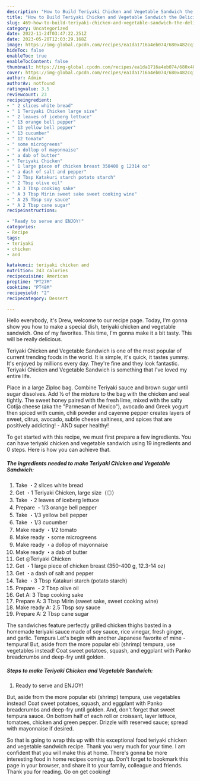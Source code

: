 ```yaml
---
description: "How to Build Teriyaki Chicken and Vegetable Sandwich the Delicious}"
title: "How to Build Teriyaki Chicken and Vegetable Sandwich the Delicious}"
slug: 469-how-to-build-teriyaki-chicken-and-vegetable-sandwich-the-delicious
category: Uncategorized
date: 2022-11-24T03:47:22.251Z
date: 2023-05-20T12:03:29.168Z
image: https://img-global.cpcdn.com/recipes/ea1da1716a4eb074/680x482cq70/teriyaki-chicken-and-vegetable-sandwich-recipe-main-photo.jpg
hideToc: false
enableToc: true
enableTocContent: false
thumbnail: https://img-global.cpcdn.com/recipes/ea1da1716a4eb074/680x482cq70/teriyaki-chicken-and-vegetable-sandwich-recipe-main-photo.jpg
cover: https://img-global.cpcdn.com/recipes/ea1da1716a4eb074/680x482cq70/teriyaki-chicken-and-vegetable-sandwich-recipe-main-photo.jpg
author: Admin
authorAv: notfound
ratingvalue: 3.5
reviewcount: 23
recipeingredient:
- " 2 slices white bread"
- " 1 Teriyaki Chicken large size"
- " 2 leaves of iceberg lettuce"
- " 13 orange bell pepper"
- " 13 yellow bell pepper"
- " 13 cucumber"
- " 12 tomato"
- " some microgreens"
- " a dollop of mayonnaise"
- " a dab of butter"
- " Teriyaki Chicken"
- " 1 large piece of chicken breast 350400 g 12314 oz"
- " a dash of salt and pepper"
- " 3 Tbsp Katakuri starch potato starch"
- " 2 Tbsp olive oil"
- " A 3 Tbsp cooking sake"
- " A 3 Tbsp Mirin sweet sake sweet cooking wine"
- " A 25 Tbsp soy sauce"
- " A 2 Tbsp cane sugar"
recipeinstructions:

- "Ready to serve and ENJOY!"
categories:
- Recipe
tags:
- teriyaki
- chicken
- and

katakunci: teriyaki chicken and 
nutrition: 243 calories
recipecuisine: American
preptime: "PT27M"
cooktime: "PT48M"
recipeyield: "2"
recipecategory: Dessert

---
```



Hello everybody, it's Drew, welcome to our recipe page. Today, I'm gonna show you how to make a special dish, teriyaki chicken and vegetable sandwich. One of my favorites. This time, I'm gonna make it a bit tasty. This will be really delicious.

Teriyaki Chicken and Vegetable Sandwich is one of the most popular of current trending foods in the world. It is simple, it's quick, it tastes yummy. It's enjoyed by millions every day. They're fine and they look fantastic. Teriyaki Chicken and Vegetable Sandwich is something that I've loved my entire life.

Place in a large Ziploc bag. Combine Teriyaki sauce and brown sugar until sugar dissolves. Add ½ of the mixture to the bag with the chicken and seal tightly. The sweet honey paired with the fresh lime, mixed with the salty Cotija cheese (aka the &#34;Parmesan of Mexico&#34;), avocado and Greek yogurt then spiced with cumin, chili powder and cayenne pepper creates layers of sweet, citrus, avocado, subtle cheese saltiness, and spices that are positively addicting! - AND super healthy!


To get started with this recipe, we must first prepare a few ingredients. You can have teriyaki chicken and vegetable sandwich using 19 ingredients and 0 steps. Here is how you can achieve that.

<!--inarticleads1-->

##### The ingredients needed to make Teriyaki Chicken and Vegetable Sandwich:

1. Take  ・2 slices white bread
1. Get  ・1 Teriyaki Chicken, large size（◎）
1. Take  ・2 leaves of iceberg lettuce
1. Prepare  ・1/3 orange bell pepper
1. Take  ・1/3 yellow bell pepper
1. Take  ・1/3 cucumber
1. Make ready  ・1/2 tomato
1. Make ready  ・some microgreens
1. Make ready  ・a dollop of mayonnaise
1. Make ready  ・a dab of butter
1. Get  ◎Teriyaki Chicken
1. Get  ・1 large piece of chicken breast (350-400 g, 12.3-14 oz)
1. Get  ・a dash of salt and pepper
1. Take  ・3 Tbsp Katakuri starch (potato starch)
1. Prepare  ・2 Tbsp olive oil
1. Get  A: 3 Tbsp cooking sake
1. Prepare  A: 3 Tbsp Mirin (sweet sake, sweet cooking wine)
1. Make ready  A: 2.5 Tbsp soy sauce
1. Prepare  A: 2 Tbsp cane sugar


The sandwiches feature perfectly grilled chicken thighs basted in a homemade teriyaki sauce made of soy sauce, rice vinegar, fresh ginger, and garlic. Tempura Let&#39;s begin with another Japanese favorite of mine - tempura! But, aside from the more popular ebi (shrimp) tempura, use vegetables instead! Coat sweet potatoes, squash, and eggplant with Panko breadcrumbs and deep-fry until golden. 

<!--inarticleads2-->

##### Steps to make Teriyaki Chicken and Vegetable Sandwich:


1. Ready to serve and ENJOY!

But, aside from the more popular ebi (shrimp) tempura, use vegetables instead! Coat sweet potatoes, squash, and eggplant with Panko breadcrumbs and deep-fry until golden. And, don&#39;t forget that sweet tempura sauce. On bottom half of each roll or croissant, layer lettuce, tomatoes, chicken and green pepper. Drizzle with reserved sauce; spread with mayonnaise if desired. 

So that is going to wrap this up with this exceptional food teriyaki chicken and vegetable sandwich recipe. Thank you very much for your time. I am confident that you will make this at home. There's gonna be more interesting food in home recipes coming up. Don't forget to bookmark this page in your browser, and share it to your family, colleague and friends. Thank you for reading. Go on get cooking!
